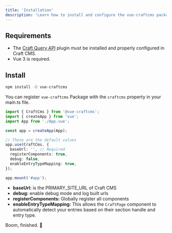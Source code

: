 ```yaml
---
title: 'Installation'
description: 'Learn how to install and configure the vue-craftcms package.'
---
```


## Requirements

- The [Craft Query API](/libraries/craft-query-api) plugin must be installed and properly configured in Craft CMS.
- Vue 3 is required.

## Install

```bash
npm install -D vue-craftcms
```

You can register `vue-craftcms` Package with the `craftcms` property in your main.ts file.

```ts [main.ts]
import { CraftCms } from '@vue-craftcms';
import { createApp } from 'vue';
import App from './App.vue';

const app = createApp(App);

// These are the default values
app.use(CraftCms, {
  baseUrl: '', // Required
  registerComponents: true,
  debug: false,
  enableEntryTypeMapping: true,
});

app.mount('#app');
```

- **baseUrl:** is the PRIMARY_SITE_URL of Craft CMS
- **debug:** enable debug mode and log built urls
- **registerComponents:** Globally register all components
- **enableEntryTypeMapping:** This allows the `CraftPage` component to automatically detect your entries based on their section handle and entry type.

Boom, finished. 🚀